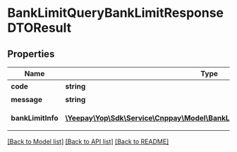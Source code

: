 # BankLimitQueryBankLimitResponseDTOResult

## Properties
Name | Type | Description | Notes
------------ | ------------- | ------------- | -------------
**code** | **string** | 返回码 | [optional] 
**message** | **string** | 返回信息 | [optional] 
**bankLimitInfo** | [**\Yeepay\Yop\Sdk\Service\Cnppay\Model\BankLimitQueryBankLimitInfoDTOResult[]**](BankLimitQueryBankLimitInfoDTOResult.md) | 银行限额信息 | [optional] 

[[Back to Model list]](../README.md#documentation-for-models) [[Back to API list]](../README.md#documentation-for-api-endpoints) [[Back to README]](../README.md)



